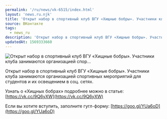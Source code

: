 ```yaml
---
permalink: '/ru/news/vk-6515/index.html'
layout: 'news.ru.njk'
title: 'Открыт набор в спортивный клуб ВГУ «Хищные бобры». Участники клуба занимаются организацией спор…'
source: ВКонтакте
tags:
  - news_ru
description: 'Открыт набор в спортивный клуб ВГУ «Хищные бобры». Участники клуба занимаются организацией спор…'
updatedAt: 1569333660
---
```

![Открыт набор в спортивный клуб ВГУ «Хищные бобры». Участники клуба занимаются организацией спор…](https://sun9-74.userapi.com/impf/c855336/v855336078/104ac9/pozX74z2mm8.jpg?size=1280x720&quality=96&proxy=1&sign=7152bb355c31c2f9f15d4e4a1e177831&c_uniq_tag=ix7MopXDOZrosDxDePYvtoc0Ytqm_tg-6xZamb4ekz8&type=album)

Открыт набор в спортивный клуб ВГУ «Хищные бобры». Участники клуба занимаются организацией спортивных мероприятий для студентов и их освещением в соц. сетях.

Узнать о «Хищных бобрах» подробнее можно в статье: [https://vk.cc/9Q6yXW](https://vk.cc/9Q6yXW)

Если вы хотите вступить, заполните гугл-форму: [https://goo.gl/YUa6oD](https://goo.gl/YUa6oD)
